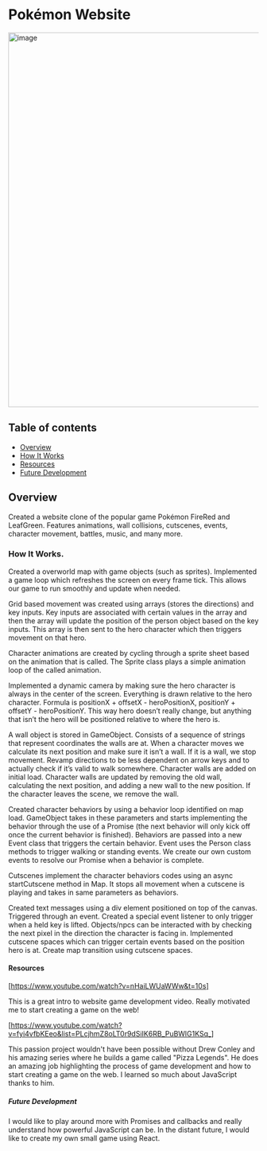# Pokémon Website

<img width="753" alt="image" src="https://github.com/Brian-Lin-2/pokemon/assets/19761406/1426c57a-541d-4b96-bd73-3d85585100bc" alt="">

## Table of contents

- [Overview](#overview)
- [How It Works](#workings)
- [Resources](#resources)
- [Future Development](#future-development)

## Overview

Created a website clone of the popular game Pokémon FireRed and LeafGreen. Features animations, wall collisions, cutscenes, events, character movement, battles, music, and many more.

### How It Works.

Created a overworld map with game objects (such as sprites). Implemented a game loop which refreshes the screen on every frame tick. This allows our game to run smoothly and update when needed.

Grid based movement was created using arrays (stores the directions) and key inputs. Key inputs are associated with certain values in the array and then the array will update the position of the person object based on the key inputs. This array is then sent to the hero character which then triggers movement on that hero.

Character animations are created by cycling through a sprite sheet based on the animation that is called. The Sprite class plays a simple animation loop of the called animation.

Implemented a dynamic camera by making sure the hero character is always in the center of the screen. Everything is drawn relative to the hero character. Formula is positionX + offsetX - heroPositionX, positionY + offsetY - heroPositionY. This way hero doesn’t really change, but anything that isn’t the hero will be positioned relative to where the hero is.

A wall object is stored in GameObject. Consists of a sequence of strings that represent coordinates the walls are at. When a character moves we calculate its next position and make sure it isn’t a wall. If it is a wall, we stop movement. Revamp directions to be less dependent on arrow keys and to actually check if it’s valid to walk somewhere. Character walls are added on initial load. Character walls are updated by removing the old wall, calculating the next position, and adding a new wall to the new position. If the character leaves the scene, we remove the wall.

Created character behaviors by using a behavior loop identified on map load. GameObject takes in these parameters and starts implementing the behavior through the use of a Promise (the next behavior will only kick off once the current behavior is finished). Behaviors are passed into a new Event class that triggers the certain behavior. Event uses the Person class methods to trigger walking or standing events. We create our own custom events to resolve our Promise when a behavior is complete.

Cutscenes implement the character behaviors codes using an async startCutscene method in Map. It stops all movement when a cutscene is playing and takes in same parameters as behaviors.

Created text messages using a div element positioned on top of the canvas. Triggered through an event. Created a special event listener to only trigger when a held key is lifted. Objects/npcs can be interacted with by checking the next pixel in the direction the character is facing in. Implemented cutscene spaces which can trigger certain events based on the position hero is at. Create map transition using cutscene spaces.

#### Resources

[https://www.youtube.com/watch?v=nHaiLWUaWWw&t=10s]

This is a great intro to website game development video. Really motivated me to start creating a game on the web!

[https://www.youtube.com/watch?v=fyi4vfbKEeo&list=PLcjhmZ8oLT0r9dSiIK6RB_PuBWlG1KSq_]

This passion project wouldn't have been possible without Drew Conley and his amazing series where he builds a game called "Pizza Legends". He does an amazing job highlighting the process of game development and how to start creating a game on the web. I learned so much about JavaScript thanks to him.

##### Future Development

I would like to play around more with Promises and callbacks and really understand how powerful JavaScript can be. In the distant future, I would like to create my own small game using React.
